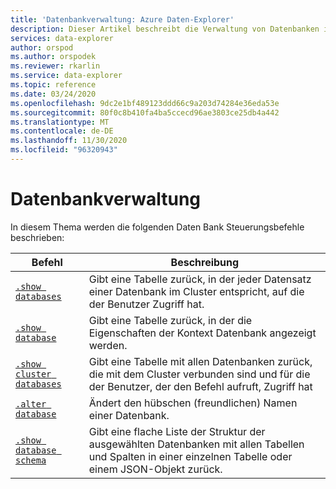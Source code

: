 ```yaml
---
title: 'Datenbankverwaltung: Azure Daten-Explorer'
description: Dieser Artikel beschreibt die Verwaltung von Datenbanken in Azure Daten-Explorer.
services: data-explorer
author: orspod
ms.author: orspodek
ms.reviewer: rkarlin
ms.service: data-explorer
ms.topic: reference
ms.date: 03/24/2020
ms.openlocfilehash: 9dc2e1bf489123ddd66c9a203d74284e36eda53e
ms.sourcegitcommit: 80f0c8b410fa4ba5ccecd96ae3803ce25db4a442
ms.translationtype: MT
ms.contentlocale: de-DE
ms.lasthandoff: 11/30/2020
ms.locfileid: "96320943"
---
```

# <a name="databases-management"></a>Datenbankverwaltung

In diesem Thema werden die folgenden Daten Bank Steuerungsbefehle beschrieben:

|Befehl |Beschreibung |
|--------|------------|
|[`.show databases`](show-databases.md) |Gibt eine Tabelle zurück, in der jeder Datensatz einer Datenbank im Cluster entspricht, auf die der Benutzer Zugriff hat.|
|[`.show database`](show-database.md) |Gibt eine Tabelle zurück, in der die Eigenschaften der Kontext Datenbank angezeigt werden. |
|[`.show cluster databases`](show-cluster-database.md) |Gibt eine Tabelle mit allen Datenbanken zurück, die mit dem Cluster verbunden sind und für die der Benutzer, der den Befehl aufruft, Zugriff hat |
|[`.alter database`](alter-database.md) |Ändert den hübschen (freundlichen) Namen einer Datenbank. |
|[`.show database schema`](show-schema-database.md) |Gibt eine flache Liste der Struktur der ausgewählten Datenbanken mit allen Tabellen und Spalten in einer einzelnen Tabelle oder einem JSON-Objekt zurück. |